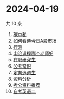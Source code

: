 # 2024-04-19

共 10 条

<!-- BEGIN -->
<!-- 最后更新时间 Fri Apr 19 2024 08:55:34 GMT+0800 (China Standard Time) -->

1. [碳中和](https://www.zhihu.com/search?q=碳中和)
1. [如何看待今日A股市场](https://www.zhihu.com/search?q=如何看待今日A股市场)
1. [行测](https://www.zhihu.com/search?q=行测)
1. [申论课程哪个老师好](https://www.zhihu.com/search?q=申论课程哪个老师好)
1. [在职研究生](https://www.zhihu.com/search?q=在职研究生)
1. [公考常识](https://www.zhihu.com/search?q=公考常识)
1. [定向选调生](https://www.zhihu.com/search?q=定向选调生)
1. [资料分析](https://www.zhihu.com/search?q=资料分析)
1. [考公资料推荐](https://www.zhihu.com/search?q=考公资料推荐)
1. [自考英语二](https://www.zhihu.com/search?q=自考英语二)

<!-- END -->
